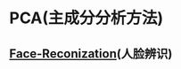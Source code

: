# PCA(主成分分析方法)

## [Face-Reconization](https://github.com/Zahirgeek/Data/blob/master/Machine_Learning/PCA/Face-Reconization.ipynb)(人脸辨识)
